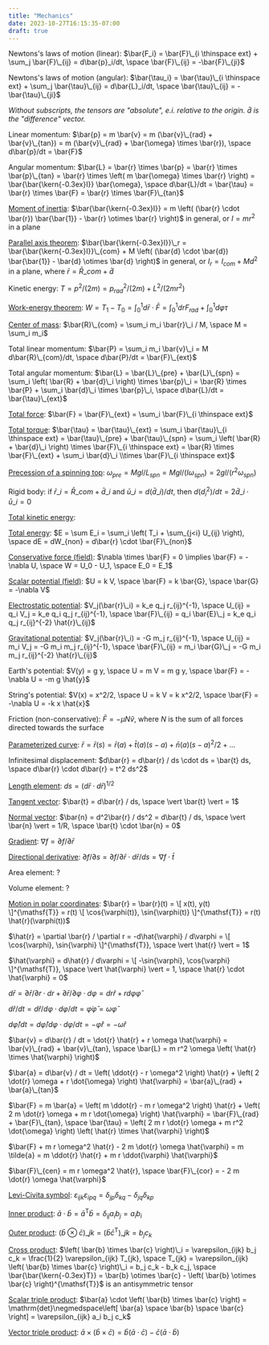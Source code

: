 ```yaml
---
title: "Mechanics"
date: 2023-10-27T16:15:35-07:00
draft: true
---
```


Newtons's laws of motion (linear):
$\bar{F_i} = \bar{F}\_{i \thinspace ext} + \sum_j \bar{F}\_{ij} = d\bar{p}_i/dt, \space \bar{F}\_{ij} = -\bar{F}\_{ji}$

Newtons's laws of motion (angular):
$\bar{\tau_i} = \bar{\tau}\_{i \thinspace ext} + \sum_j \bar{\tau}\_{ij} = d\bar{L}_i/dt, \space \bar{\tau}\_{ij} = -\bar{\tau}\_{ji}$

*Without subscripts, the tensors are "absolute", e.i. relative to the origin. $\bar{d}$ is the "difference" vector.*

Linear momentum: $\bar{p} = m \bar{v} = m (\bar{v}\_{rad} + \bar{v}\_{tan}) = m (\bar{v}\_{rad} + \bar{\omega} \times \bar{r}), \space d\bar{p}/dt = \bar{F}$

Angular momentum:
$\bar{L} = \bar{r} \times \bar{p} = \bar{r} \times \bar{p}\_{tan} = \bar{r} \times \left( m \bar{\omega} \times \bar{r} \right) = \bar{\bar{\kern{-0.3ex}I}} \bar{\omega}, \space d\bar{L}/dt = \bar{\tau} = \bar{r} \times \bar{F} = \bar{r} \times \bar{F}\_{tan}$

[Moment of inertia](https://www.feynmanlectures.caltech.edu/I_19.html):
$\bar{\bar{\kern{-0.3ex}I}} = m \left( (\bar{r} \cdot \bar{r}) \bar{\bar{1}} - \bar{r} \otimes \bar{r} \right)$ in general, or $I = m r^2$ in a plane

[Parallel axis theorem](https://en.wikipedia.org/wiki/Parallel_axis_theorem):
$\bar{\bar{\kern{-0.3ex}I}}\_r = \bar{\bar{\kern{-0.3ex}I}}\_{com} + M \left( (\bar{d} \cdot \bar{d}) \bar{\bar{1}} - \bar{d} \otimes \bar{d} \right)$ in general, or $I_r = I_{com} + M d^2$ in a plane, where $\bar{r} = \bar{R}\_{com} + \bar{d}$

Kinetic energy:
$T = p^2/(2 m) = p_{rad}^2/(2 m) + L^2/(2 m r^2)$

[Work-energy theorem](https://www.feynmanlectures.caltech.edu/I_13.html):
$W = T_1 - T_0 = \int_0^1 d\bar{r} \cdot \bar{F} = \int_0^1 dr F_{rad} + \int_0^1 d\varphi \tau$

[Center of mass](https://www.feynmanlectures.caltech.edu/I_19.html):
$\bar{R}\_{com} = \sum_i m_i \bar{r}\_i / M, \space M = \sum_i m_i$

Total linear momentum:
$\bar{P} = \sum_i m_i \bar{v}\_i = M d\bar{R}\_{com}/dt, \space d\bar{P}/dt = \bar{F}\_{ext}$

Total angular momentum:
$\bar{L} = \bar{L}\_{pre} + \bar{L}\_{spn} = \sum_i \left( \bar{R} + \bar{d}\_i \right) \times \bar{p}\_i = \bar{R} \times \bar{P} + \sum_i \bar{d}\_i \times \bar{p}\_i, \space d\bar{L}/dt = \bar{\tau}\_{ext}$

[Total force](https://en.wikipedia.org/wiki/Rigid_body_dynamics#Newton's_second_law_in_three_dimensions):
$\bar{F} = \bar{F}\_{ext} = \sum_i \bar{F}\_{i \thinspace ext}$

[Total torque](https://en.wikipedia.org/wiki/Rigid_body_dynamics#Newton's_second_law_in_three_dimensions):
$\bar{\tau} = \bar{\tau}\_{ext} = \sum_i \bar{\tau}\_{i \thinspace ext} = \bar{\tau}\_{pre} + \bar{\tau}\_{spn} = \sum_i \left( \bar{R} + \bar{d}\_i \right) \times \bar{F}\_{i \thinspace ext} = \bar{R} \times \bar{F}\_{ext} + \sum_i \bar{d}\_i \\times \bar{F}\_{i \thinspace ext}$

[Precession of a spinning top](https://openstax.org/books/university-physics-volume-1/pages/11-4-precession-of-a-gyroscope):
$\omega_{pre} = M g l / L_{spn} = M g l / (I \omega_{spn}) = 2 g l / (r^2 \omega_{spn})$

Rigid body:
if $\bar{r}\_i = \bar{R}\_{com} + \bar{d}\_i$ and $\bar{u}\_i = d(\bar{d}\_i)/dt$, then $d(d_i^2)/dt = 2 \bar{d}\_i \cdot \bar{u}\_i = 0$

[Total kinetic energy](https://en.wikipedia.org/wiki/Moment_of_inertia#Motion_in_space_of_a_rigid_body,_and_the_inertia_matrix):

[Total energy](https://www.feynmanlectures.caltech.edu/I_13.html):
$E = \sum E_i = \sum_i \left( T_i + \sum_{j<i} U_{ij} \right), \space dE = dW_{non} = d\bar{r} \cdot \bar{F}\_{non}$

[Conservative force (field)](https://en.wikipedia.org/wiki/Conservative_force):
$\nabla \times \bar{F} = 0 \implies \bar{F} = -\nabla U, \space W = U_0 - U_1, \space E_0 = E_1$

[Scalar potential (field)](https://www.feynmanlectures.caltech.edu/I_14.html):
$U = k V, \space \bar{F} = k \bar{G}, \space \bar{G} = -\nabla V$

[Electrostatic potential](https://en.wikipedia.org/wiki/Electric_potential):
$V_j(\bar{r}\_i) = k_e q_j r_{ij}^{-1}, \space U_{ij} = q_i V_j = k_e q_i q_j r_{ij}^{-1}, \space \bar{F}\_{ij} = q_i \bar{E}\_j = k_e q_i q_j r_{ij}^{-2} \hat{r}\_{ij}$

[Gravitational potential](https://en.wikipedia.org/wiki/Gravitational_potential):
$V_j(\bar{r}\_i) = -G m_j r_{ij}^{-1}, \space U_{ij} = m_i V_j = -G m_i m_j r_{ij}^{-1}, \space \bar{F}\_{ij} = m_i \bar{G}\_j = -G m_i m_j r_{ij}^{-2} \hat{r}\_{ij}$

Earth's potential:
$V(y) = g y, \space U = m V = m g y, \space \bar{F} = -\nabla U = -m g \hat{y}$

String's potential:
$V(x) = x^2/2, \space U = k V = k x^2/2, \space \bar{F} = -\nabla U = -k x \hat{x}$

Friction (non-conservative):
$\bar{F} = -\mu N \hat{v}$, where $N$ is the sum of all forces directed towards the surface

[Parameterized curve](https://en.wikipedia.org/wiki/Taylor's_theorem):
$\bar{r} = \bar{r}(s) = \bar{r}(a) + \bar{t}(a) (s - a) + \bar{n}(a) (s - a)^2/2 + ...$

Infinitesimal displacement:
$d\bar{r} = d\bar{r} / ds \cdot ds = \bar{t} ds, \space d\bar{r} \cdot d\bar{r} = t^2 ds^2$

[Length element](https://en.wikipedia.org/wiki/Line_element):
$ds = (d\bar{r} \cdot d\bar{r})^{1/2}$

[Tangent vector](https://en.wikipedia.org/wiki/Tangent_vector):
$\bar{t} = d\bar{r} / ds, \space \vert \bar{t} \vert = 1$

[Normal vector](https://en.wikipedia.org/wiki/Normal_(geometry)):
$\bar{n} = d^2\bar{r} / ds^2 = d\bar{t} / ds, \space \vert \bar{n} \vert = 1/R, \space \bar{t} \cdot \bar{n} = 0$

[Gradient](https://en.wikipedia.org/wiki/Gradient):
$\nabla f = \partial f / \partial \bar{r}$

[Directional derivative](https://en.wikipedia.org/wiki/Directional_derivative):
$\partial f/\partial s = \partial f / \partial \bar{r} \cdot d\bar{r} / ds = \nabla f \cdot \bar{t}$

Area element:
$?$

Volume element:
$?$

[Motion in polar coordinates](https://en.wikipedia.org/wiki/Mechanics_of_planar_particle_motion#Polar_coordinates_in_an_inertial_frame_of_reference):
$\bar{r} = \bar{r}(t) = \[ x(t), y(t) \]^{\mathsf{T}} = r(t) \[ \cos{\varphi(t)}, \sin{\varphi(t)} \]^{\mathsf{T}} = r(t) \hat{r}(\varphi(t))$

$\hat{r} = \partial \bar{r} / \partial r = -d\hat{\varphi} / d\varphi = \[ \cos{\varphi}, \sin{\varphi} \]^{\mathsf{T}}, \space \vert \hat{r} \vert = 1$

$\hat{\varphi} = d\hat{r} / d\varphi = \[ -\sin{\varphi}, \cos{\varphi} \]^{\mathsf{T}}, \space \vert \hat{\varphi} \vert = 1, \space \hat{r} \cdot \hat{\varphi} = 0$

$d\bar{r} = \partial \bar{r} / \partial r \cdot dr + \partial \bar{r} / \partial \varphi \cdot d\varphi = dr \hat{r} + r d\varphi \hat{\varphi}$

$d\hat{r} / dt = d\hat{r} / d\varphi \cdot d\varphi / dt = \dot{\varphi} \hat{\varphi} = \omega \hat{\varphi}$

$d\hat{\varphi} / dt = d\hat{\varphi} / d\varphi \cdot d\varphi / dt = -\dot{\varphi} \hat{r} = -\omega \hat{r}$

$\bar{v} = d\bar{r} / dt = \dot{r} \hat{r} + r \omega \hat{\varphi} = \bar{v}\_{rad} + \bar{v}\_{tan}, \space \bar{L} = m r^2 \omega \left( \hat{r} \times \hat{\varphi} \right)$

$\bar{a} = d\bar{v} / dt = \left( \ddot{r} - r \omega^2 \right) \hat{r} + \left( 2 \dot{r} \omega + r \dot{\omega} \right) \hat{\varphi} = \bar{a}\_{rad} + \bar{a}\_{tan}$

$\bar{F} = m \bar{a} = \left( m \ddot{r} - m r \omega^2 \right) \hat{r} + \left( 2 m \dot{r} \omega + m r \dot{\omega} \right) \hat{\varphi} = \bar{F}\_{rad} + \bar{F}\_{tan}, \space \bar{\tau} = \left( 2 m r \dot{r} \omega + m r^2 \dot{\omega} \right) \left( \hat{r} \times \hat{\varphi} \right)$

$\bar{F} + m r \omega^2 \hat{r} - 2 m \dot{r} \omega \hat{\varphi} = m \tilde{a} = m \ddot{r} \hat{r} + m r \ddot{\varphi} \hat{\varphi}$

$\bar{F}\_{cen} = m r \omega^2 \hat{r}, \space \bar{F}\_{cor} = - 2 m \dot{r} \omega \hat{\varphi}$

[Levi-Civita symbol](https://en.wikipedia.org/wiki/Levi-Civita_symbol): $\varepsilon_{ijk} \varepsilon_{ipq} = \delta_{jp} \delta_{kq} - \delta_{jq} \delta_{kp}$

[Inner product](https://en.wikipedia.org/wiki/Dot_product): $\bar{a} \cdot \bar{b} = \bar{a}^{\mathsf{T}} \bar{b} = \delta_{ij} a_i b_j = a_i b_i$

[Outer product](https://en.wikipedia.org/wiki/Outer_product): $\left( \bar{b} \otimes \bar{c} \right)\_{jk} = \left( \bar{b} \bar{c}^{\mathsf{T}} \right)\_{jk} = b_j c_k$

[Cross product](https://en.wikipedia.org/wiki/Cross_product): $\left( \bar{b} \times \bar{c} \right)\_i = \varepsilon_{ijk} b_j c_k = \frac{1}{2} \varepsilon_{ijk} T_{jk}, \space T_{jk} = \varepsilon_{ijk} \left( \bar{b} \times \bar{c} \right)\_i = b_j c_k - b_k c_j, \space \bar{\bar{\kern{-0.3ex}T}} = \bar{b} \otimes \bar{c} - \left( \bar{b} \otimes \bar{c} \right)^{\mathsf{T}}$ is an antisymmetric tensor

[Scalar triple product](https://en.wikipedia.org/wiki/Triple_product): $\bar{a} \cdot \left( \bar{b} \times \bar{c} \right) = \mathrm{det}\negmedspace\left[ \bar{a} \space \bar{b} \space \bar{c} \right] = \varepsilon_{ijk} a_i b_j c_k$

[Vector triple product](https://en.wikipedia.org/wiki/Triple_product): $\bar{a} \times \left( \bar{b} \times \bar{c} \right) = \bar{b} \left( \bar{a} \cdot \bar{c} \right) - \bar{c} \left( \bar{a} \cdot \bar{b} \right)$
